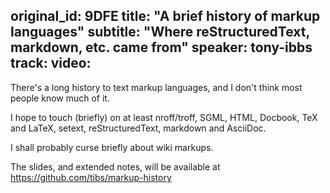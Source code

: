 original_id: 9DFE
title: "A brief history of markup languages"
subtitle: "Where reStructuredText, markdown, etc. came from"
speaker: tony-ibbs
track: 
video:
---
There's a long history to text markup languages, and I don't think most people know much of it.

I hope to touch (briefly) on at least nroff/troff, SGML, HTML, Docbook, TeX and LaTeX, setext, reStructuredText, markdown and AsciiDoc.

I shall probably curse briefly about wiki markups.

The slides, and extended notes, will be available at https://github.com/tibs/markup-history
